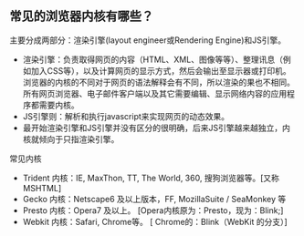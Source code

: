 ## 常见的浏览器内核有哪些？

主要分成两部分：渲染引擎(layout engineer或Rendering Engine)和JS引擎。

- 渲染引擎：负责取得网页的内容（HTML、XML、图像等等）、整理讯息（例如加入CSS等），以及计算网页的显示方式，然后会输出至显示器或打印机。浏览器的内核的不同对于网页的语法解释会有不同，所以渲染的果也不相同。所有网页浏览器、电子邮件客户端以及其它需要编辑、显示网络内容的应用程序都需要内核。
- JS引擎则：解析和执行javascript来实现网页的动态效果。
- 最开始渲染引擎和JS引擎并没有区分的很明确，后来JS引擎越来越独立，内核就倾向于只指渲染引擎。

常见内核

- Trident 内核：IE, MaxThon, TT, The World, 360, 搜狗浏览器等。[又称 MSHTML]
- Gecko 内核：Netscape6 及以上版本，FF, MozillaSuite / SeaMonkey 等
- Presto 内核：Opera7 及以上。 [Opera内核原为：Presto，现为：Blink;]
- Webkit 内核：Safari, Chrome等。 [ Chrome的：Blink（WebKit 的分支）]